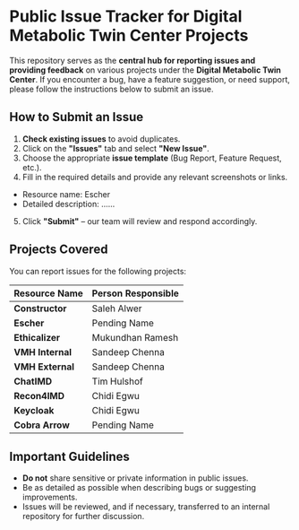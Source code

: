 # **Public Issue Tracker for Digital Metabolic Twin Center Projects**

This repository serves as the **central hub for reporting issues and providing feedback** on various projects under the **Digital Metabolic Twin Center**. If you encounter a bug, have a feature suggestion, or need support, please follow the instructions below to submit an issue.

## **How to Submit an Issue**
1. **Check existing issues** to avoid duplicates.  
2. Click on the **"Issues"** tab and select **"New Issue"**.  
3. Choose the appropriate **issue template** (Bug Report, Feature Request, etc.).  
4. Fill in the required details and provide any relevant screenshots or links.
  - Resource name: Escher 
  - Detailed description: ......
5. Click **"Submit"** – our team will review and respond accordingly.  

## **Projects Covered**
You can report issues for the following projects:

| **Resource Name**  | **Person Responsible**  |
|--------------------|-------------------------|
| **Constructor**    |  Saleh Alwer            |
| **Escher**         |  Pending Name           |
| **Ethicalizer**    |  Mukundhan Ramesh       |
| **VMH Internal**   |  Sandeep Chenna         |
| **VMH External**   |  Sandeep Chenna         |
| **ChatIMD**        |  Tim Hulshof            |
| **Recon4IMD**      |  Chidi Egwu             |
| **Keycloak**       |  Chidi Egwu             |
| **Cobra Arrow**    |  Pending Name           |

## **Important Guidelines**
- **Do not** share sensitive or private information in public issues.  
- Be as detailed as possible when describing bugs or suggesting improvements.  
- Issues will be reviewed, and if necessary, transferred to an internal repository for further discussion.  


